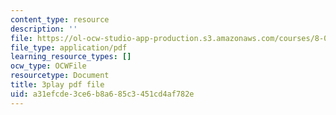 ```yaml
---
content_type: resource
description: ''
file: https://ol-ocw-studio-app-production.s3.amazonaws.com/courses/8-01sc-classical-mechanics-fall-2016/a31efcde3ce6b8a685c3451cd4af782e_Idx3VgOpUDk.pdf
file_type: application/pdf
learning_resource_types: []
ocw_type: OCWFile
resourcetype: Document
title: 3play pdf file
uid: a31efcde-3ce6-b8a6-85c3-451cd4af782e
---
```

